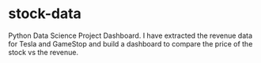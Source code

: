 # stock-data
Python Data Science Project Dashboard.
I have extracted the revenue data for Tesla and GameStop and build a dashboard to compare the price of the stock vs the revenue.
